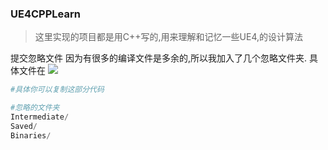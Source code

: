 ### UE4CPPLearn
>这里实现的项目都是用C++写的,用来理解和记忆一些UE4,的设计算法  

提交忽略文件
因为有很多的编译文件是多余的,所以我加入了几个忽略文件夹.
具体文件在
![](/.gitignore)  

``` python
#具体你可以复制这部分代码

#忽略的文件夹
Intermediate/
Saved/
Binaries/
```

